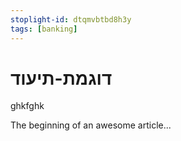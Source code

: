 ```yaml
---
stoplight-id: dtqmvbtbd8h3y
tags: [banking]
---
```


# דוגמת-תיעוד

ghkfghk

The beginning of an awesome article...

